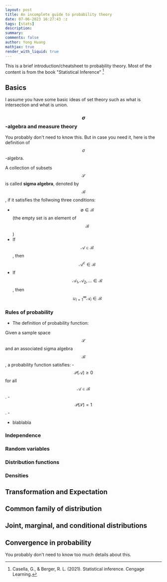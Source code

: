 ```yaml
---
layout: post
title: An incomplete guide to probability theory
date: 07-06-2023 16:27:43 :z
tags: [stats]
description:
summary:
comments: false
author: Yong Huang
mathjax: true
render_with_liquid: true
---
```


This is a brief introduction/cheatsheet to probability theory. Most of the content is from the book "Statistical Inference" [^fn1]


## Basics
I assume you have some basic ideas of set theory such as what is intersection and what is union.
### $$\sigma$$-algebra and measure theory
You probably don't need to know this. But in case you need it, here is the definition of $$\sigma$$-algebra. 

A collection of subsets $$\mathcal{S}$$ is called **sigma algebra**, denoted by $$\mathcal{B}$$, if it satisfies the follwoing three conditions:
- $$\emptyset \in \mathcal{B}$$ (the empty set is an element of $$\mathcal{B}$$)
- If $$\mathcal{A} \in \mathcal{B}$$, then $$\mathcal{A}^{c} \in \mathcal{B}$$
- If $$\mathcal{A}_{1}, \mathcal{A}_{2},... \in \mathcal{B}$$, then $$\cup_{i=1}^{\infty} \mathcal{A}_{i} \in \mathcal{B}$$ 

### Rules of probability
- The definition of probability function:

Given a sample space $$\mathcal{S}$$ and an associated sigma algebra $$\mathcal{B}$$, a probability function satisfies:
    - $$\mathcal{P}(\mathcal{A})  \geq 0$$ for all $$\mathcal{A} \in \mathcal{B}$$.
    - $$\mathcal{P}(\mathcal{S}) = 1$$.
    - 
- blablabla

### Independence
### Random variables
### Distribution functions
### Densities
## Transformation and Expectation
## Common family of distribution
## Joint, marginal, and conditional distributions
## Convergence in probability
You probably don't need to know too much details about this.

[^fn1]: Casella, G., & Berger, R. L. (2021). Statistical inference. Cengage Learning.
